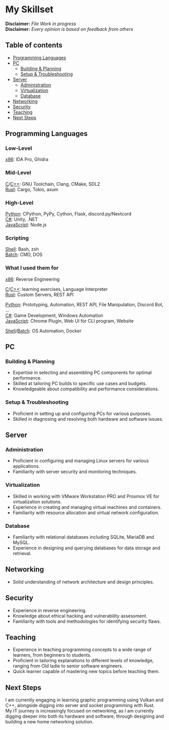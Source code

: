 
# My Skillset

**Disclaimer:** *File Work in progress*  
**Disclaimer:** *Every opinion is based on feedback from others*

## Table of contents

- [Programming Languages](#programming-languages)  
- [PC](#pc)  
  - [Building & Planning](#building--planning)  
  - [Setup & Troubleshooting](#setup--troubleshooting)  
- [Server](#server)  
  - [Administration](#administration)  
  - [Virtualization](#virtualization)  
  - [Database](#database)  
- [Networking](#networking)  
- [Security](#security)  
- [Teaching](#teaching)  
- [Next Steps](#next-steps)

## Programming Languages

### Low-Level

[x86]: IDA Pro, Ghidra  

### Mid-Level

[C]/[C++]: GNU Toolchain, Clang, CMake, SDL2  
[Rust]: Cargo, Tokio, axum  

### High-Level

[Python]: CPython, PyPy, Cython, Flask, discord.py/Nextcord  
[C#]: Unity, .NET  
[JavaScript]: Node.js  

### Scripting

[Shell]: Bash, zsh  
[Batch]: CMD, DOS  

### What I used them for

[x86]: Reverse Engineering  

[C]/[C++]: learning exercises, Language Interpreter  
[Rust]: Custom Servers, REST API  

[Python]: Prototyping, Automation, REST API, File Manipulation, Discord Bot, ...  
[C#]: Game Development, Windows Automation  
[JavaScript]: Chrome Plugin, Web UI for CLI program, Website  

[Shell]/[Batch]: OS Automation, Docker

[x86]: https://en.wikipedia.org/wiki/X86_assembly_language

[C]: https://en.cppreference.com/w/c
[C++]: https://en.cppreference.com/w/cpp
[Rust]: https://www.rust-lang.org

[Python]: https://www.python.org
[C#]: https://learn.microsoft.com/en-us/dotnet/csharp/
[JavaScript]: https://en.wikipedia.org/wiki/JavaScript

[Shell]: https://www.gnu.org/software/bash/
[Batch]: https://learn.microsoft.com/en-us/windows-server/administration/windows-commands/windows-commands

## PC

### Building & Planning

- Expertise in selecting and assembling PC components for optimal performance.  
- Skilled at tailoring PC builds to specific use cases and budgets.  
- Knowledgeable about compatibility and performance considerations.  

### Setup & Troubleshooting

- Proficient in setting up and configuring PCs for various purposes.  
- Skilled in diagnosing and resolving both hardware and software issues.  

## Server

### Administration

- Proficient in configuring and managing Linux servers for various applications.  
- Familiarity with server security and monitoring techniques.  

### Virtualization

- Skilled in working with VMware Workstation PRO and Proxmox VE for virtualization solutions.  
- Experience in creating and managing virtual machines and containers.  
- Familiarity with resource allocation and virtual network configuration.  

### Database

- Familiarity with relational databases including SQLite, MariaDB and MySQL.  
- Experience in designing and querying databases for data storage and retrieval.  

## Networking

- Solid understanding of network architecture and design principles.  

## Security

- Experience in reverse engineering.  
- Knowledge about ethical hacking and vulnerability assessment.  
- Familiarity with tools and methodologies for identifying security flaws.

## Teaching

- Experience in teaching programming concepts to a wide range of learners, from beginners to students.  
- Proficient in tailoring explanations to different levels of knowledge, ranging from Old ladie to senior software engineers.  
- Quick learner capable of mastering new topics before teaching them.

## Next Steps

I am currently engaging in learning graphic programming using Vulkan and C++, alongside digging into server and socket programming with Rust.  
My IT journey is increasingly focused on networking, as I am currently digging deeper into both its hardware and software, through designing and building a new home networking solution.  
